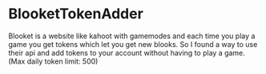 # BlooketTokenAdder
Blooket is a website like kahoot with gamemodes and each time you play a game you get tokens which let you get new blooks. So I found a way to use their api and add tokens to your account without having to play a game. (Max daily token limit: 500)
